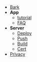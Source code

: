 - [Bark](/en-us/#bark)
- **App**
  - [tutorial](/en-us/tutorial)
  - [FAQ](/en-us/faq)
- **Server**
  - [Deploy](/en-us/deploy)
  - [Push](/en-us/apns)
  - [Build](/en-us/build)
  - [Cert](/en-us/cert)
- [Privacy](/en-us/privacy)